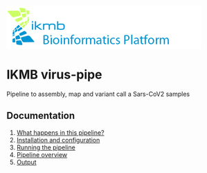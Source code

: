 ![](images/ikmb_bfx_logo.png)

# IKMB virus-pipe

Pipeline to assembly, map and variant call a Sars-CoV2 samples


## Documentation

1. [What happens in this pipeline?](docs/pipeline.md)
2. [Installation and configuration](docs/installation.md)
3. [Running the pipeline](docs/usage.md)
4. [Pipeline overview](docs/pipeline.md)
5. [Output](docs/output.md)

